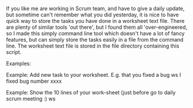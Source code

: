 If you like me are working in Scrum team, and have to give a daily update, but sometime can't remember what you did yesterday,
it is nice to have quick way to store the tasks you have done in a worksheet text file.
There are plenty of similar tools 'out there', but I found them all 'over-engineered, so I made this simply command line tool which
doesn't have a lot of fancy features, but can simply store the tasks easily in a file from the command line. The worksheet text file is stored in the file directory containing this script.

Examples:

Example: Add new task to your worksheet. E.g. that you fixed a bug
ws I fixed bug number xxxx

Example: Show the 10 lines of your work-sheet (just before go to daily scrum meeting :)
ws
